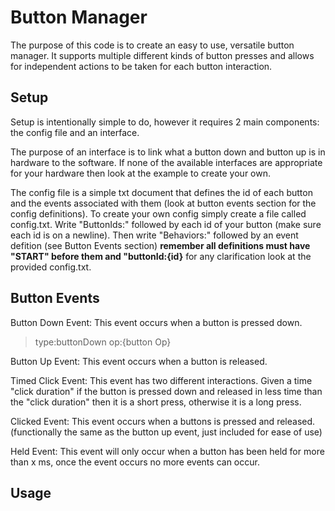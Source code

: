 # Button Manager
The purpose of this code is to create an easy to use, versatile button manager. It supports multiple different kinds of button presses and allows for independent actions to be taken for each button interaction.

## Setup
Setup is intentionally simple to do, however it requires 2 main components: the config file and an interface.

The purpose of an interface is to link what a button down and button up is in hardware to the software. If none of the available interfaces are appropriate for your hardware then look at the example to create your own.

The config file is a simple txt document that defines the id of each button and the events associated with them (look at button events section for the config definitions). To create your own config simply create a file called config.txt. Write "ButtonIds:" followed by each id of your button (make sure each id is on a newline). Then write "Behaviors:" followed by an event defition (see Button Events section) **remember all definitions must have "START" before them and "buttonId:{id}** for any clarification look at the provided config.txt.

## Button Events
Button Down Event:
This event occurs when a button is pressed down.
>type:buttonDown
>op:{button Op}

Button Up Event:
This event occurs when a button is released.

Timed Click Event:
This event has two different interactions. Given a time "click duration" if the button is pressed down and released in less time than the "click duration" then it is a short press, otherwise it is a long press.

Clicked Event:
This event occurs when a buttons is pressed and released. (functionally the same as the button up event, just included for ease of use)

Held Event:
This event will only occur when a button has been held for more than x ms, once the event occurs no more events can occur.

## Usage
